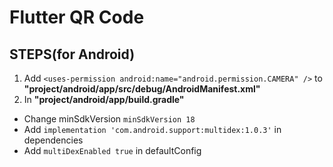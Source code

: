 # Flutter QR Code

## STEPS(for Android)
1. Add `<uses-permission android:name="android.permission.CAMERA" />` to **"project/android/app/src/debug/AndroidManifest.xml"**
2. In **"project/android/app/build.gradle"**
  - Change minSdkVersion `minSdkVersion 18`
  - Add `implementation 'com.android.support:multidex:1.0.3'` in dependencies
  - Add `multiDexEnabled true` in defaultConfig

